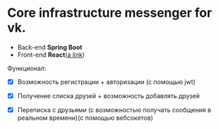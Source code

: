 # Core infrastructure messenger for vk. 

- Back-end **Spring Boot**
- Front-end **React**([a link](https://github.com/Kabirov7/coreinfrastructure-front))

Функционал:
- [x] Возможность регистрации + авторизации (c помощью jwt)
- [x] Получение списка друзей + возможность добавлять друзей
- [x] Переписка с друзьями (с возможностью получать сообщения в реальном времени)(c помощью вебсокетов)

